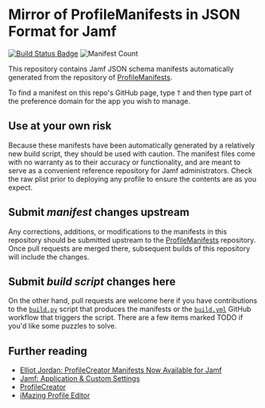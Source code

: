 # Mirror of ProfileManifests in JSON Format for Jamf

[![Build Status Badge](https://github.com/Jamf-Custom-Profile-Schemas/ProfileManifestsMirror/actions/workflows/build.yml/badge.svg)](https://github.com/Jamf-Custom-Profile-Schemas/ProfileManifestsMirror/actions/workflows/build.yml)
![Manifest Count](https://img.shields.io/badge/manifests-249-blue)

This repository contains Jamf JSON schema manifests automatically generated from the repository of [ProfileManifests](https://github.com/ProfileManifests/ProfileManifests).

To find a manifest on this repo's GitHub page, type `T` and then type part of the preference domain for the app you wish to manage.

## Use at your own risk

Because these manifests have been automatically generated by a relatively new build script, they should be used with caution. The manifest files come with no warranty as to their accuracy or functionality, and are meant to serve as a convenient reference repository for Jamf administrators. Check the raw plist prior to deploying any profile to ensure the contents are as you expect.

## Submit _manifest_ changes upstream

Any corrections, additions, or modifications to the manifests in this repository should be submitted upstream to the [ProfileManifests](https://github.com/ProfileManifests/ProfileManifests) repository. Once pull requests are merged there, subsequent builds of this repository will include the changes.

## Submit _build script_ changes here

On the other hand, pull requests are welcome here if you have contributions to the [`build.py`](https://github.com/Jamf-Custom-Profile-Schemas/ProfileManifestsMirror/blob/main/build.py) script that produces the manifests or the [`build.yml`](https://github.com/Jamf-Custom-Profile-Schemas/ProfileManifestsMirror/blob/main/.github/workflows/build.yml) GitHub workflow that triggers the script. There are a few items marked TODO if you'd like some puzzles to solve.

## Further reading

- [Elliot Jordan: ProfileCreator Manifests Now Available for Jamf](https://www.elliotjordan.com/posts/profilemanifestsmirror/)
- [Jamf: Application & Custom Settings](https://developer.jamf.com/developer-guide/docs/application-and-custom-settings)
- [ProfileCreator](https://github.com/ProfileCreator/ProfileCreator)
- [iMazing Profile Editor](https://imazing.com/profile-editor)
